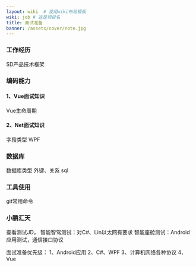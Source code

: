 ```yaml
---
layout: wiki  # 使用wiki布局模板
wiki: job # 这是项目名
title: 面试准备
banner: /assets/cover/note.jpg
---
```


### 工作经历
SD产品技术框架

### 编码能力

#### 1、Vue面试知识
Vue生命周期

#### 2、Net面试知识
字段类型
WPF

### 数据库
数据库类型
外键、关系
sql

### 工具使用
git常用命令

### 小鹏汇天
查看测试JD，
智能智驾测试：对C#、Lin以太网有要求
智能座舱测试：Android应用测试，通信接口协议

面试准备优先级：
1、Android应用
2、C#、WPF
3、计算机网络各种协议
4、Vue